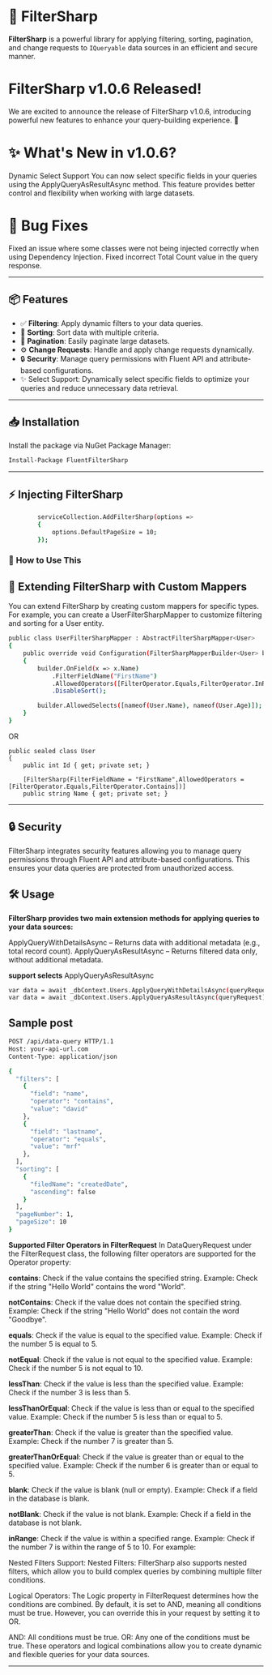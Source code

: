 # 🚀 **FilterSharp**

**FilterSharp** is a powerful library for applying filtering, sorting, pagination, and change requests to `IQueryable` data sources in an efficient and secure manner.

# **FilterSharp v1.0.6 Released!**
We are excited to announce the release of FilterSharp v1.0.6, introducing powerful new features to enhance your query-building experience. 🎉

# ✨ **What's New in v1.0.6?**
Dynamic Select Support
You can now select specific fields in your queries using the ApplyQueryAsResultAsync method. This feature provides better control and flexibility when working with large datasets.

# **🐛 Bug Fixes**
Fixed an issue where some classes were not being injected correctly when using Dependency Injection.
Fixed incorrect Total Count value in the query response.

---

## 📦 **Features**

- ✅ **Filtering**: Apply dynamic filters to your data queries.
- 🔄 **Sorting**: Sort data with multiple criteria.
- 📄 **Pagination**: Easily paginate large datasets.
- ⚙️ **Change Requests**: Handle and apply change requests dynamically.
- 🔒 **Security**: Manage query permissions with Fluent API and attribute-based configurations.
- ✨ Select Support: Dynamically select specific fields to optimize your queries and reduce unnecessary data retrieval.

---

## 📥 **Installation**

Install the package via NuGet Package Manager:

```bash
Install-Package FluentFilterSharp 
```
---

##  ⚡ **Injecting FilterSharp** ##
```bash
        serviceCollection.AddFilterSharp(options =>
        { 
            options.DefaultPageSize = 10;
        });
```

### 🔹 **How to Use This**

## 🔄 Extending FilterSharp with Custom Mappers ##
You can extend FilterSharp by creating custom mappers for specific types. For example, you can create a UserFilterSharpMapper to customize filtering and sorting for a User entity.
```bash
public class UserFilterSharpMapper : AbstractFilterSharpMapper<User>
{
    public override void Configuration(FilterSharpMapperBuilder<User> builder)
    {
        builder.OnField(x => x.Name)
            .FilterFieldName("FirstName")
            .AllowedOperators([FilterOperator.Equals,FilterOperator.InRange])
            .DisableSort();

        builder.AllowedSelects([nameof(User.Name), nameof(User.Age)]);
    }
}
```
OR

```code
public sealed class User
{
    public int Id { get; private set; }

    [FilterSharp(FilterFieldName = "FirstName",AllowedOperators = [FilterOperator.Equals,FilterOperator.Contains])]
    public string Name { get; private set; } 

```
---
## 🔒 **Security** ##

FilterSharp integrates security features allowing you to manage query permissions through Fluent API and attribute-based configurations. This ensures your data queries are protected from unauthorized access.

## 🛠️ **Usage** ##

**FilterSharp provides two main extension methods for applying queries to your data sources:**

ApplyQueryWithDetailsAsync – Returns data with additional metadata (e.g., total record count).
ApplyQueryAsResultAsync – Returns filtered data only, without additional metadata.

**support selects**  ApplyQueryAsResultAsync
```bash
var data = await _dbContext.Users.ApplyQueryWithDetailsAsync(queryRequest); 
var data = await _dbContext.Users.ApplyQueryAsResultAsync(queryRequest);   //=> support selects
```

 ## **Sample post** ##
```bash
POST /api/data-query HTTP/1.1
Host: your-api-url.com
Content-Type: application/json

{
  "filters": [
    {
      "field": "name",
      "operator": "contains",
      "value": "david"
    },
    {
      "field": "lastname",
      "operator": "equals",
      "value": "mrf"
    },
  ],
  "sorting": [
    {
      "filedName": "createdDate",
      "ascending": false
    }
  ],
  "pageNumber": 1,
  "pageSize": 10
}
```

**Supported Filter Operators in FilterRequest**
In DataQueryRequest under the FilterRequest class, the following filter operators are supported for the Operator property:

**contains**: Check if the value contains the specified string.
Example: Check if the string "Hello World" contains the word "World".

**notContains**: Check if the value does not contain the specified string.
Example: Check if the string "Hello World" does not contain the word "Goodbye".

**equals**: Check if the value is equal to the specified value.
Example: Check if the number 5 is equal to 5.

**notEqual**: Check if the value is not equal to the specified value.
Example: Check if the number 5 is not equal to 10.

**lessThan**: Check if the value is less than the specified value.
Example: Check if the number 3 is less than 5.

**lessThanOrEqual**: Check if the value is less than or equal to the specified value.
Example: Check if the number 5 is less than or equal to 5.

**greaterThan**: Check if the value is greater than the specified value.
Example: Check if the number 7 is greater than 5.

**greaterThanOrEqual**: Check if the value is greater than or equal to the specified value.
Example: Check if the number 6 is greater than or equal to 5.

**blank**: Check if the value is blank (null or empty).
Example: Check if a field in the database is blank.

**notBlank**: Check if the value is not blank.
Example: Check if a field in the database is not blank.

**inRange**: Check if the value is within a specified range.
Example: Check if the number 7 is within the range of 5 to 10.
For example:

Nested Filters Support:
Nested Filters: FilterSharp also supports nested filters, which allow you to build complex queries by combining multiple filter conditions.

Logical Operators:
The Logic property in FilterRequest determines how the conditions are combined. By default, it is set to AND, meaning all conditions must be true. However, you can override this in your request by setting it to OR.

AND: All conditions must be true.
OR: Any one of the conditions must be true.
These operators and logical combinations allow you to create dynamic and flexible queries for your data sources.

---



